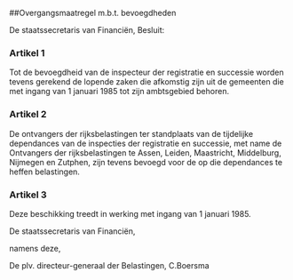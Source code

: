 <meta http-equiv='Content-Type' content='text/html; charset=utf-8' />

##Overgangsmaatregel m.b.t. bevoegdheden

De staatssecretaris van Financiën,  Besluit:    

### Artikel  1  

Tot de bevoegdheid van de inspecteur der registratie en successie worden tevens gerekend de lopende zaken die afkomstig zijn uit de gemeenten die met ingang van 1 januari 1985 tot zijn ambtsgebied behoren.  

### Artikel  2  

De ontvangers der rijksbelastingen ter standplaats van de tijdelijke dependances van de inspecties der registratie en successie, met name de Ontvangers der rijksbelastingen te Assen, Leiden, Maastricht, Middelburg, Nijmegen en Zutphen, zijn tevens bevoegd voor de op die dependances te heffen belastingen.  

### Artikel  3  

Deze beschikking treedt in werking met ingang van 1 januari 1985.  

De 
staatssecretaris van Financiën, 

namens deze, 

De 
plv. directeur-generaal der Belastingen, 
C.Boersma    
